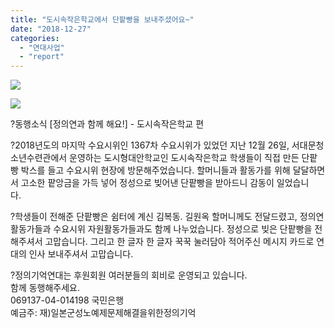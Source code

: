 ```yaml
---
title: "도시속작은학교에서 단팥빵을 보내주셨어요~"
date: "2018-12-27"
categories: 
  - "연대사업"
  - "report"
---
```


![](https://r2.womenandwar.net/2018/12/muje-1-01-2.jpg)

![](https://r2.womenandwar.net/2018/12/muje-1-02-2.jpg)

?동행소식 \[정의연과 함께 해요!\] - 도시속작은학교 편  
  
?2018년도의 마지막 수요시위인 1367차 수요시위가 있었던 지난 12월 26일, 서대문청소년수련관에서 운영하는 도시형대안학교인 도시속작은학교 학생들이 직접 만든 단팥빵 박스를 들고 수요시위 현장에 방문해주었습니다. 할머니들과 활동가를 위해 달달하면서 고소한 팥앙금을 가득 넣어 정성으로 빚어낸 단팥빵을 받아드니 감동이 일었습니다.     
  
?학생들이 전해준 단팥빵은 쉼터에 계신 김복동. 길원옥 할머니께도 전달드렸고, 정의연 활동가들과 수요시위 자원활동가들과도 함께 나누었습니다. 정성으로 빚은 단팥빵을 전해주셔서 고맙습니다. 그리고 한 글자 한 글자 꾹꾹 눌러담아 적어주신 메시지 카드로 연대의 인사 보내주셔서 고맙습니다.     
  
?정의기억연대는 후원회원 여러분들의 회비로 운영되고 있습니다.  
함께 동행해주세요.    
069137-04-014198 국민은행  
예금주: 재)일본군성노예제문제해결을위한정의기억

